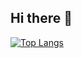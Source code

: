 ## Hi there 👋

[![Top Langs](https://github-readme-stats.vercel.app/api/top-langs/?username=OKEunsu&layout=donut)](https://github.com/anuraghazra/github-readme-stats)
